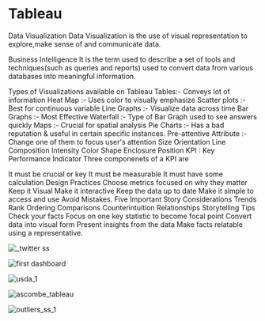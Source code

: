 # Tableau

Data Visualization
Data Visualization is the use of visual representation to explore,make sense of and communicate data.

Business Intelligence
It is the term used to describe a set of tools and techniques(such as queries and reports) used to convert data from various databases into meaningful information.

Types of Visualizations available on Tableau
Tables:- Conveys lot of information
Heat Map :- Uses color to visually emphasize
Scatter plots :- Best for continuous variable
Line Graphs :- Visualize data across time
Bar Graphs :- Most Effective
Waterfall :- Type of Bar Graph used to see answers quickly
Maps :- Crucial for spatial analysis
Pie Charts :- Has a bad reputation & useful in certain specific instances.
Pre-attentive Attribute :- Change one of them to focus user's attention
Size
Orientation
Line Composition
Intensity
Color
Shape
Enclosure
Position
KPI : Key Performance Indicator
Three componenets of a KPI are

It must be crucial or key
It must be measurable
It must have some calculation
Design Practices
Choose metrics focused on why they matter
Keep it Visual
Make it interactive
Keep the data up to date
Make it simple to access and use
Avoid Mistakes.
Five Important Story Considerations
Trends
Rank Ordering
Comparisons
Counterintuition
Relationships
Storytelling Tips
Check your facts
Focus on one key statistic to become focal point
Convert data into visual form
Present insights from the data
Make facts relatable using a representative.


![_twitter ss](https://user-images.githubusercontent.com/64258638/115804615-f8705a00-a400-11eb-8d93-629a22f7b066.png)





![first dashboard](https://user-images.githubusercontent.com/64258638/115804667-176eec00-a401-11eb-8fef-0abca8530334.png)





![usda_1](https://user-images.githubusercontent.com/64258638/115905135-4c238780-a483-11eb-9539-164ba7d538d3.png)





![ascombe_tableau](https://user-images.githubusercontent.com/64258638/115944353-e6f78280-a4d2-11eb-9dd5-c6565300243b.png)




![outliers_ss_1](https://user-images.githubusercontent.com/64258638/115945396-3e98ec80-a4d9-11eb-9f8d-29ea0883b97a.png)





